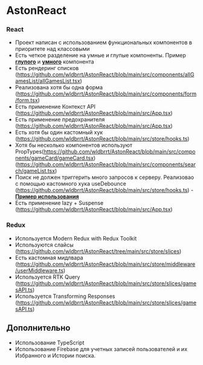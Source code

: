 # AstonReact

### React

- Проект написан с использованием функциональных компонентов в приоритете над классовыми
- Есть четкое разделение на умные и глупые компоненты.  Пример [**глупого**](https://github.com/wldbrrt/AstonReact/blob/main/src/components/form/input.tsx) и [**умного**](https://github.com/wldbrrt/AstonReact/blob/main/src/components/form/form.tsx) компонента
- Есть рендеринг списков (https://github.com/wldbrrt/AstonReact/blob/main/src/components/allGamesList/allGamesList.tsx)
- Реализована хотя бы одна форма (https://github.com/wldbrrt/AstonReact/blob/main/src/components/form/form.tsx)
- Есть применение Контекст API (https://github.com/wldbrrt/AstonReact/blob/main/src/App.tsx)
- Есть применение предохранителя (https://github.com/wldbrrt/AstonReact/blob/main/src/App.tsx)
- Есть хотя бы один кастомный хук (https://github.com/wldbrrt/AstonReact/blob/main/src/store/hooks.ts)
- Хотя бы несколько компонентов используют PropTypes(https://github.com/wldbrrt/AstonReact/blob/main/src/components/gameCard/gameCard.tsx) (https://github.com/wldbrrt/AstonReact/blob/main/src/components/search/gameList.tsx)
- Поиск не должен триггерить много запросов к серверу. Реализовао с помощью кастомного хука useDebounce (https://github.com/wldbrrt/AstonReact/blob/main/src/store/hooks.ts) - [**Пример использования**](https://github.com/wldbrrt/AstonReact/blob/main/src/components/search/search.tsx)
- Есть применение lazy + Suspense (https://github.com/wldbrrt/AstonReact/blob/main/src/App.tsx)

### Redux

- Используется Modern Redux with Redux Toolkit
- Используются слайсы (https://github.com/wldbrrt/AstonReact/tree/main/src/store/slices)
- Есть кастомная мидлвара (https://github.com/wldbrrt/AstonReact/blob/main/src/store/middleware/userMiddleware.ts)
- Используется RTK Query (https://github.com/wldbrrt/AstonReact/blob/main/src/store/slices/gamesAPI.ts)
- Используется Transforming Responses (https://github.com/wldbrrt/AstonReact/blob/main/src/store/slices/gamesAPI.ts)

## Дополнительно
- Использование TypeScript
- Использование Firebase для учетных записей пользователей и их Избранного и Истории поиска.
